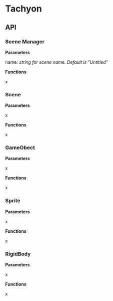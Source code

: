 # Tachyon

## API

### Scene Manager

**Parameters**

name: *string for scene name. Default is "Untitled"*

**Functions**

x

### Scene

**Parameters**

x

**Functions**

x

### GameObect

**Parameters**

x

**Functions**

x

### Sprite

**Parameters**

x

**Functions**

x

### RigidBody

**Parameters**

x

**Functions**

x